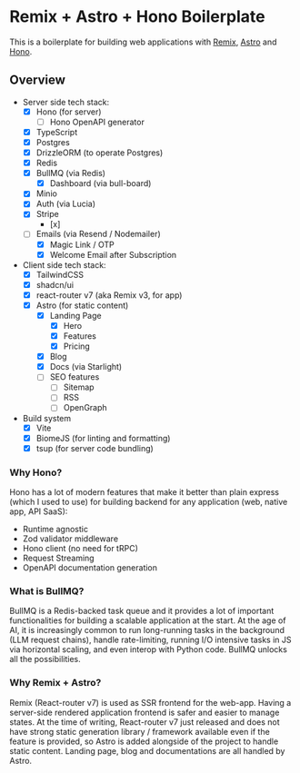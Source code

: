 # Remix + Astro + Hono Boilerplate

This is a boilerplate for building web applications with [Remix](https://remix.run), [Astro](https://astro.build) and [Hono](https://hono.dev).

## Overview

- Server side tech stack:
  - [x] Hono (for server)
    - [ ] Hono OpenAPI generator
  - [x] TypeScript
  - [x] Postgres
  - [x] DrizzleORM (to operate Postgres)
  - [x] Redis
  - [x] BullMQ (via Redis)
    - [x] Dashboard (via bull-board)
  - [x] Minio
  - [x] Auth (via Lucia)
  - [x] Stripe
    - [x]
  - [ ] Emails (via Resend / Nodemailer)
    - [x] Magic Link / OTP
    - [x] Welcome Email after Subscription
- Client side tech stack:
  - [x] TailwindCSS
  - [x] shadcn/ui
  - [x] react-router v7 (aka Remix v3, for app)
  - [x] Astro (for static content)
    - [x] Landing Page
      - [x] Hero
      - [x] Features
      - [x] Pricing
    - [x] Blog
    - [x] Docs (via Starlight)
    - [ ] SEO features
      - [ ] Sitemap
      - [ ] RSS
      - [ ] OpenGraph
- Build system
  - [x] Vite
  - [x] BiomeJS (for linting and formatting)
  - [x] tsup (for server code bundling)

### Why Hono?

Hono has a lot of modern features that make it better than plain express (which I used to use) for building backend for any application (web, native app, API SaaS):

- Runtime agnostic
- Zod validator middleware
- Hono client (no need for tRPC)
- Request Streaming
- OpenAPI documentation generation


### What is BullMQ?

BullMQ is a Redis-backed task queue and it provides a lot of important functionalities for building a scalable application at the start. At the age of AI, it is increasingly common to run long-running tasks in the background (LLM request chains), handle rate-limiting, running I/O intensive tasks in JS via horizontal scaling, and even interop with Python code. BullMQ unlocks all the possibilities.

### Why Remix + Astro?

Remix (React-router v7) is used as SSR frontend for the web-app. Having a server-side rendered application frontend is safer and easier to manage states. At the time of writing, React-router v7 just released and does not have strong static generation library / framework available even if the feature is provided, so Astro is added alongside of the project to handle static content. Landing page, blog and documentations are all handled by Astro.
